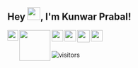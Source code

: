   ## Hey <img src="https://github.com/TheDudeThatCode/TheDudeThatCode/blob/master/Assets/Hi.gif" width="29px">, I'm Kunwar Prabal! 

<a href="https://www.linkedin.com/in/kunwarprabal/">
  <img align="left" width="24px" src="https://upload.wikimedia.org/wikipedia/commons/c/ca/LinkedIn_logo_initials.png"  />
</a>
<a href="https://www.codechef.com/users/kunwarprabal">
  <img align="left" width="70px" src="https://cdn.codechef.com/images/cc-logo-sd.svg" />
</a>
<a href="https://www.hackerrank.com/kunwarprabal">
  <img align="left" width="26px" src="https://upload.wikimedia.org/wikipedia/commons/6/65/HackerRank_logo.png" />
</a>
<a href="https://leetcode.com/kunwarprabal/">
  <img align="left" width="26px" src="https://upload.wikimedia.org/wikipedia/commons/8/8e/LeetCode_Logo_1.png" />
</a>
<a href="mailto:prabal.kpps@gmail.com">
  <img align="left" width="28px" src="https://upload.wikimedia.org/wikipedia/commons/2/2e/Gmail_2020.png" />
</a>
<a href="https://www.instagram.com/prabal3/">
  <img align="left" width="26px" src="https://upload.wikimedia.org/wikipedia/commons/9/96/Instagram.svg" />
</a>

<br />
<br />

![visitors](https://visitor-badge.laobi.icu/badge?page_id=KunwarPrabal.KunwarPrabal)

